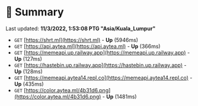 # 📖 Summary
Last updated: **11/3/2022, 1:53:08 PTG "Asia/Kuala_Lumpur"**

- `GET` [https://shrt.ml](https://shrt.ml) - **Up** (5946ms)
- `GET` [https://api.aytea.ml](https://api.aytea.ml) - **Up** (366ms)
- `GET` [https://memeapi.up.railway.app](https://memeapi.up.railway.app) - **Up** (127ms)
- `GET` [https://hastebin.up.railway.app](https://hastebin.up.railway.app) - **Up** (128ms)
- `GET` [https://memeapi.aytea14.repl.co](https://memeapi.aytea14.repl.co) - **Up** (435ms)
- `GET` [https://color.aytea.ml/4b31d6.png](https://color.aytea.ml/4b31d6.png) - **Up** (1481ms)
